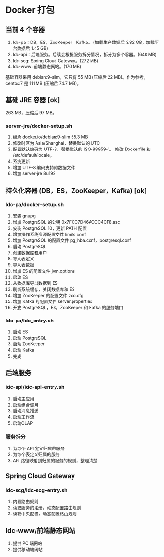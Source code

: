 # Docker 打包
## 当前 4 个容器
1. ldc-pa：DB，ES，ZooKeeper，Kafka。 (加载生产数据后 3.82 GB，加载平台数据后 1.45 GB)
2. ldc-api：后端服务。后续会根据服务拆分情况，拆分为多个容器。(648 MB)
3. ldc-scg: Spring Cloud Gateway。(272 MB)
4. ldc-www: 前端静态网站。(170 MB)

基础容器采用 debian:9-slim，它只有 55 MB (压缩后 22 MB)。作为参考，centos:7 是 111 MB (压缩后 74.7 MB)。

## 基础 JRE 容器 [ok]
263 MB，压缩后 97 MB。
### server-jre/docker-setup.sh
1. 继承 docker.io/debian:9-slim 55.3 MB
2. 修改时区为 Asia/Shanghai，替换默认的 UTC
3. 配置默认编码为 UTF-8，替换默认的 ISO-88959-1。
    修改 Dockerfile 和 /etc/default/locale。
4. 系统更新
5. 增加 UTF-8 编码支持的数据文件
6. 增加 server-jre 8u192

## 持久化容器 (DB，ES，ZooKeeper，Kafka) [ok]
### ldc-pa/docker-setup.sh
1. 安装 gnupg
2. 增加 PostgreSQL 的公钥 0x7FCC7D46ACCC4CF8.asc
3. 安装 PostgreSQL 10，更新 PATH 配置
4. 增加操作系统资源配置文件 limits.conf
5. 增加 PostgreSQL 的配置文件 pg_hba.conf，postgresql.conf
6. 启动 PostgreSQL
7. 创建数据库和用户
8. 导入表定义
9. 导入表数据
10. 增加 ES 的配置文件 jvm.options
11. 启动 ES
12. 从数据库导出数据到 ES
13. 刷新系统缓存，关闭数据库和 ES
14. 增加 ZooKeeper 的配置文件 zoo.cfg
15. 增加 Kafka 的配置文件 server.properties
16. 开放 PostgreSQL，ES，ZooKeeper 和 Kafka 的服务端口

### ldc-pa/ldc_entry.sh
1. 启动 ES
2. 启动 PostgreSQL
3. 启动 ZooKeeper
4. 启动 Kafka
5. 完成

## 后端服务
### ldc-api/ldc-api-entry.sh
1. 启动主应用
2. 启动组合调用
3. 启动消息推送
4. 启动工作流
5. 启动OLAP

### 服务拆分
1. 为每个 API 定义归属的服务
2. 为每个表定义归属的服务
3. API 路径映射到归属的服务的规则，整理清楚

## Spring Cloud Gateway
### ldc-scg/ldc-scg-entry.sh
1. 内置路由规则
2. 读取服务的注册，动态配置路由规则
3. 读取中央配置，动态配置路由规则

## ldc-www/前端静态网站
1. 提供 PC 端网站
2. 提供移动端网站
